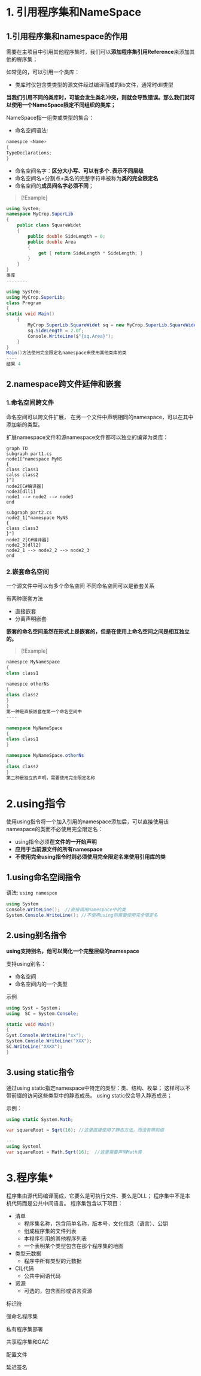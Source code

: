 # 1. 引用程序集和NameSpace

## 1.引用程序集和namespace的作用
需要在主项目中引用其他程序集时，我们可以**添加程序集引用Reference**来添加其他的程序集；

如常见的，可以引用一个类库：
- 类库时仅包含类类型的源文件经过编译而成的lib文件，通常时dll类型


**当我们引用不同的类库时，可能会发生类名冲突，则就会导致错误。那么我们就可以使用一个NameSpace限定不同组织的类库；**

NameSpace指一组类或类型的集合：
- 命名空间语法:
```C#
namespce <Name>
{
TypeDeclarations;
}
```
- 命名空间名字：**区分大小写、可以有多个`.`表示不同层级**
- 命名空间名+分割点+类名的完整字符串被称为**类的完全限定名**
- 命名空间的**成员间名字必须不同**；

> [!Example]

```C#
using System;
namespace MyCrop.SuperLib
{
    public class SquareWidet
    {
        public double SideLength = 0;
        public double Area
        {
            get { return SideLength * SideLength; }
        }
    }
}
类库
--------

using System;
using MyCrop.SuperLib;
class Program
{
static void Main()
    {
        MyCrop.SuperLib.SquareWidet sq = new MyCrop.SuperLib.SquareWidet();
        sq.SideLength = 2.0f;
        Console.WriteLine($"{sq.Area}");
    }
}
Main()方法使用完全限定名namespace来使用其他类库的类
----
结果 4
```


## 2.namespace跨文件延伸和嵌套

### 1.命名空间跨文件

命名空间可以跨文件扩展， 在另一个文件中声明相同的namespace，可以在其中添加新的类型。

扩展namespace文件和源namespace文件都可以独立的编译为类库：

```mermaid
graph TD
subgraph part1.cs
node1["namespace MyNS
{
class class1
calss class2
}"]
node2[C#编译器]
node3[dll1]
node1 --> node2 --> node3
end

subgraph part2.cs
node2_1["namespace MyNS
{
class class3
}"]
node2_2[C#编译器]
node2_3[dll2]
node2_1 --> node2_2 --> node2_3
end

```

### 2.嵌套命名空间
一个源文件中可以有多个命名空间
不同命名空间可以是嵌套关系

有两种嵌套方法
- 直接嵌套
- 分离声明嵌套

**嵌套的命名空间虽然在形式上是嵌套的，但是在使用上命名空间之间是相互独立的。**


>[!Example]

```C#
namespce MyNameSpace
{
class class1

namespce otherNs
{
class class2
}
}
第一种是直接嵌套在第一个命名空间中
----

namespace MyNameSpace
{
class class1
}

namespace MyNameSpace.otherNs
{
class class2
}
第二种是独立的声明，需要使用完全限定名称
```


# 2.using指令

使用using指令将一个加入引用的namespace添加后，可以直接使用该namespace的类而不必使用完全限定名：
- using指令必须**在文件的一开始声明**
- **应用于当前源文件的所有namespace**
- **不使用完全using指令时则必须使用完全限定名来使用引用库的类**


## 1.using命名空间指令

语法:
`using namespce`

```C#
using System
Console.WriteLine();  //直接调用namespace中的类
System.Console.WriteLine(); //不使用using则需要使用完全限定名
```
## 2.using别名指令

**using支持别名，他可以简化一个完整层级的namespace**

支持using别名：
- 命名空间
- 命名空间内的一个类型

示例
```C#
using Syst = System；
using  SC = System.Console;

static void Main()
{
Syst.Console.WriteLine("xx");
System.Console.WriteLine("XXX");
SC.WriteLine("XXXX");
}
```

## 3.using static指令

通过using static指定namespace中特定的类型：类、结构、枚举；
这样可以不带前缀的访问这些类型中的静态成员。
using static仅会导入静态成员；

示例：
```C#
using static System.Math;

var squareRoot = Sqrt(16); //这里直接使用了静态方法，而没有带前缀

---
using Systeml
var squareRoot = Math.Sqrt(16);  //这里需要声明Math类
```


# 3.程序集*

程序集由源代码编译而成，它要么是可执行文件、要么是DLL；
程序集中不是本机代码而是公共中间语言。
程序集包含以下项目：
- 清单
	- 程序集名称，包含简单名称，版本号，文化信息（语言）、公钥
	- 组成程序集的文件列表
	- 本程序引用的其他程序列表
	- 一个表明某个类型包含在那个程序集的地图
- 类型元数据
	- 程序中所有类型的元数据
- CIL代码
	- 公共中间语代码
- 资源
	- 可选的，包含图形或语言资源

标识符

强命名程序集

私有程序集部署

共享程序集和GAC

配置文件

延迟签名